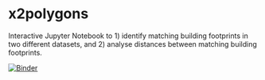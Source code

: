 # x2polygons
Interactive Jupyter Notebook to 1) identify matching building footprints in two different datasets, and 2) analyse distances between matching building footprints. 

[![Binder](https://mybinder.org/badge_logo.svg)](https://mybinder.org/v2/gh/x2polygons-binder/x2polygons/HEAD)
